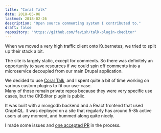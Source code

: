 ```yaml
---
title: "Coral Talk"
date: 2018-05-08
lastmod: 2018-02-26
description: "Open source commenting system I contributed to."
draft: false
repository: "https://github.com/favish/talk-plugin-ckeditor"
---
```


When we moved a very high traffic client onto Kubernetes, we tried to split up their stack a bit.

The site is largely static, except for comments. So there was definitely an opportunity to save resources if we could
spin off comments into a microservice decoupled from our main Drupal application.

We decided to use [Coral Talk](https://coralproject.net/), and I spent quite a bit of time working on various custom plugins to fit our use-case.\
Many of those remain private repos because they were very specific use cases, but the CKEditor plugin is public.

It was built with a mongodb backend and a React frontend that used GraphQL. It was deployed on a site that regularly has
around 5-8k active users at any moment, and hummed along quite nicely.

I made some issues and [one accepted PR](https://github.com/coralproject/talk/pull/2038) in the process.

